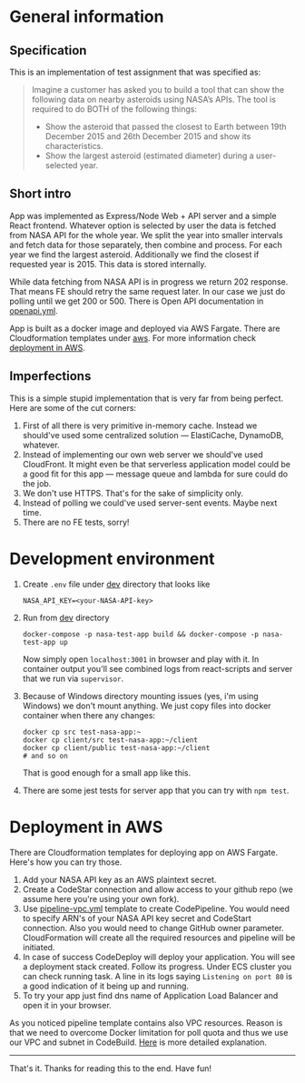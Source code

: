 # General information  

## Specification  
This is an implementation of test assignment that was specified as:
> Imagine a customer has asked you to build a tool that can show the following data on nearby asteroids using NASA’s APIs. The tool is required to do BOTH of the following things:
> * Show the asteroid that passed the closest to Earth between 19th December 2015 and 26th December 2015 and show its characteristics.
> * Show the largest asteroid (estimated diameter) during a user-selected year.

## Short intro  

App was implemented as Express/Node Web + API server and a simple React frontend. Whatever option is selected by user the data is fetched from NASA API for the whole year. We split the year into smaller intervals and fetch data for those separately, then combine and process. For each year we find the largest asteroid. Additionally we find the closest if requested year is 2015. This data is stored internally.

While data fetching from NASA API is in progress we return 202 response. That means FE should retry the same request later. In our case we just do polling until we get 200 or 500. There is Open API documentation in [openapi.yml](openapi.yml).

App is built as a docker image and deployed via AWS Fargate. There are Cloudformation templates under [aws](aws). For more information check [deployment in AWS](#deployment-in-aws).

## Imperfections  

This is a simple stupid implementation that is very far from being perfect. Here are some of the cut corners:
1. First of all there is very primitive in-memory cache. Instead we should've used some centralized solution &mdash; ElastiCache, DynamoDB, whatever.
2. Instead of implementing our own web server we should've used CloudFront. It might even be that serverless application model could be a good fit for this app &mdash; message queue and lambda for sure could do the job.
3. We don't use HTTPS. That's for the sake of simplicity only.
4. Instead of polling we could've used server-sent events. Maybe next time.
5. There are no FE tests, sorry!

# Development environment  

1. Create `.env` file under [dev](/dev) directory that looks like
    ```
    NASA_API_KEY=<your-NASA-API-key>
    ```
2. Run from [dev](/dev) directory
      ```shell
      docker-compose -p nasa-test-app build && docker-compose -p nasa-test-app up
      ```
    Now simply open `localhost:3001` in browser and play with it.
    In container output you'll see combined logs from react-scripts and server that we run via `supervisor`.

3. Because of Windows directory mounting issues (yes, i'm using Windows) we don't mount anything. We just copy files into docker container when there any changes:
    ```shell
    docker cp src test-nasa-app:~
    docker cp client/src test-nasa-app:~/client
    docker cp client/public test-nasa-app:~/client
    # and so on
    ```
    That is good enough for a small app like this.

4. There are some jest tests for server app that you can try with `npm test`.

# Deployment in AWS  

There are Cloudformation templates for deploying app on AWS Fargate. Here's how you can try those.

1. Add your NASA API key as an AWS plaintext secret.
2. Create a CodeStar connection and allow access to your github repo (we assume here you're using your own fork).
3. Use [pipeline-vpc.yml](aws/pipeline-vpc.yml) template to create CodePipeline. You would need to specify ARN's of your NASA API key secret and CodeStart connection. Also you would need to change GitHub owner parameter. CloudFormation will create all the required resources and pipeline will be initiated.
4. In case of success CodeDeploy will deploy your application. You will see a deployment stack created. Follow its progress. Under ECS cluster you can check running task. A line in its logs saying `Listening on port 80` is a good indication of it being up and running.
5. To try your app just find dns name of Application Load Balancer and open it in your browser.

As you noticed pipeline template contains also VPC resources. Reason is that we need to overcome Docker limitation for poll quota and thus we use our VPC and subnet in CodeBuild. [Here](https://docs.aws.amazon.com/codebuild/latest/userguide/vpc-support.html) is more detailed explanation.

---

That's it. Thanks for reading this to the end. Have fun!

